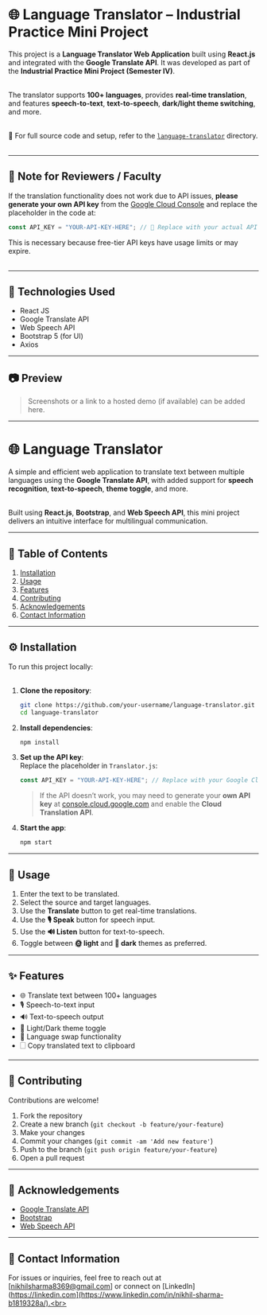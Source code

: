 # 🌐 Language Translator – Industrial Practice Mini Project<br>

This project is a **Language Translator Web Application** built using **React.js** and integrated with the **Google Translate API**. It was developed as part of the **Industrial Practice Mini Project (Semester IV)**.<br><br>

The translator supports **100+ languages**, provides **real-time translation**, and features **speech-to-text**, **text-to-speech**, **dark/light theme switching**, and more.<br><br>

📁 For full source code and setup, refer to the [`language-translator`](./language-translator) directory.<br><br>

---

## 📌 Note for Reviewers / Faculty<br>

If the translation functionality does not work due to API issues, **please generate your own API key** from the [Google Cloud Console](https://console.cloud.google.com/) and replace the placeholder in the code at:<br>

```javascript
const API_KEY = "YOUR-API-KEY-HERE"; // 🔑 Replace with your actual API key
```

This is necessary because free-tier API keys have usage limits or may expire.<br><br>

---

## 🔧 Technologies Used<br>

- React JS<br>
- Google Translate API<br>
- Web Speech API<br>
- Bootstrap 5 (for UI)<br>
- Axios<br>

---

## 📷 Preview<br>

> Screenshots or a link to a hosted demo (if available) can be added here.<br>

---

# 🌐 Language Translator<br>

A simple and efficient web application to translate text between multiple languages using the **Google Translate API**, with added support for **speech recognition**, **text-to-speech**, **theme toggle**, and more.<br><br>

Built using **React.js**, **Bootstrap**, and **Web Speech API**, this mini project delivers an intuitive interface for multilingual communication.<br>

---

## 📁 Table of Contents<br>

1. [Installation](#installation)<br>
2. [Usage](#usage)<br>
3. [Features](#features)<br>
4. [Contributing](#contributing)<br>
5. [Acknowledgements](#acknowledgements)<br>
6. [Contact Information](#contact-information)<br>

---

## ⚙️ Installation<br>

To run this project locally:<br><br>

1. **Clone the repository**:<br>
   ```bash
   git clone https://github.com/your-username/language-translator.git
   cd language-translator
   ```

2. **Install dependencies**:<br>
   ```bash
   npm install
   ```

3. **Set up the API key**:<br>
   Replace the placeholder in `Translator.js`:<br>
   ```javascript
   const API_KEY = "YOUR-API-KEY-HERE"; // Replace with your Google Cloud API Key
   ```

   > If the API doesn’t work, you may need to generate your **own API key** at [console.cloud.google.com](https://console.cloud.google.com/) and enable the **Cloud Translation API**.<br>

4. **Start the app**:<br>
   ```bash
   npm start
   ```

---

## 🚀 Usage<br>

1. Enter the text to be translated.<br>
2. Select the source and target languages.<br>
3. Use the **Translate** button to get real-time translations.<br>
4. Use the **🎙 Speak** button for speech input.<br>
5. Use the **🔊 Listen** button for text-to-speech.<br>
6. Toggle between **🌞 light** and **🌙 dark** themes as preferred.<br>

---

## ✨ Features<br>

- 🌐 Translate text between 100+ languages<br>
- 🎙️ Speech-to-text input<br>
- 🔊 Text-to-speech output<br>
- 🌙 Light/Dark theme toggle<br>
- 🔄 Language swap functionality<br>
- 🗌 Copy translated text to clipboard<br>

---

## 🤝 Contributing<br>

Contributions are welcome!<br>

1. Fork the repository<br>
2. Create a new branch (`git checkout -b feature/your-feature`)<br>
3. Make your changes<br>
4. Commit your changes (`git commit -am 'Add new feature'`)<br>
5. Push to the branch (`git push origin feature/your-feature`)<br>
6. Open a pull request<br>

---

## 🙌 Acknowledgements<br>

- [Google Translate API](https://cloud.google.com/translate)<br>
- [Bootstrap](https://getbootstrap.com/)<br>
- [Web Speech API](https://developer.mozilla.org/en-US/docs/Web/API/Web_Speech_API)<br>

---

## 📢 Contact Information<br>

For issues or inquiries, feel free to reach out at [nikhilsharma8369@gmail.com] or connect on [LinkedIn](https://linkedin.com](https://www.linkedin.com/in/nikhil-sharma-b1819328a/).<br>


